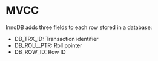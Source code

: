 # MVCC

InnoDB adds three fields to each row stored in a database:
- DB_TRX_ID: Transaction identifier
- DB_ROLL_PTR: Roll pointer
- DB_ROW_ID: Row ID
